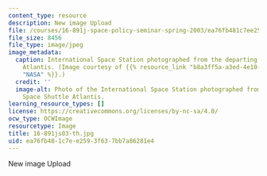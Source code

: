 ```yaml
---
content_type: resource
description: New image Upload
file: /courses/16-891j-space-policy-seminar-spring-2003/ea76fb481c7ee2593f637bb7a86281e4_16-891js03-th.jpg
file_size: 8456
file_type: image/jpeg
image_metadata:
  caption: International Space Station photographed from the departing Space Shuttle
    Atlantis. (Image courtesy of {{% resource_link "b8a3ff5a-a3ed-4e10-b0c8-de32b445859d"
    "NASA" %}}.)
  credit: ''
  image-alt: Photo of the International Space Station photographed from the departing
    Space Shuttle Atlantis.
learning_resource_types: []
license: https://creativecommons.org/licenses/by-nc-sa/4.0/
ocw_type: OCWImage
resourcetype: Image
title: 16-891js03-th.jpg
uid: ea76fb48-1c7e-e259-3f63-7bb7a86281e4
---
```

New image Upload